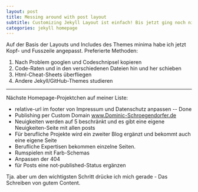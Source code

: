 ```yaml
---
layout: post
title: Messing around with post layout
subtitle: Customizing Jekyll Layout ist einfach! Bis jetzt ging noch nix kaputt!
categories: jekyll homepage
---
```


Auf der Basis der Layouts und Includes des Themes minima habe ich jetzt Kopf- und Fusszeile angepasst. Preferierte Methoden:

1. Nach Problem googlen und Codeschnipsel kopieren
2. Code-Raten und in den verschiedenen Dateien hin und her schieben 
3. Html-Cheat-Sheets überfliegen 
4. Andere Jekyll/GitHub-Themes studieren 

---

Nächste Homepage-Projektchen auf meiner Liste:

- relative-url im footer von Impressum und Datenschutz anpassen -- Done
- Publishing per Custom Domain www.Dominic-Schroegendorfer.de
- Neuigkeiten werden auf 5 beschränkt und es gibt eine eigene Neuigkeiten-Seite mit allen posts
- Für berufliche Projekte wird ein zweiter Blog ergänzt und bekommt auch eine eigene Seite
- Berufliche Expertisen bekommen einzelne Seiten.
- Rumspielen mit Farb-Schemas
- Anpassen der 404
- für Posts eine not-published-Status ergänzen

Tja. aber um den wichtigsten Schritt drücke ich mich gerade - Das Schreiben von gutem Content.
